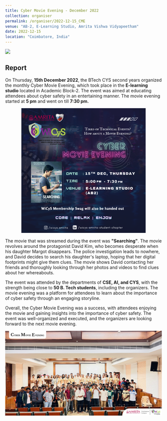 ```yaml
---
title: Cyber Movie Evening - December 2022
collection: organiser
permalink: /organiser/2022-12-15_CME
venue: "AB-2, E-Learning Studio, Amrita Vishwa Vidyapeetham"
date: 2022-12-15
location: "Coimbatore, India"
---
```


![](https://img.shields.io/badge/-Events-blue) 

## Report

On Thursday, <b>15th December 2022</b>, the BTech CYS second years organized the monthly Cyber Movie Evening, which took place in the <b>E-learning studio</b> located in Academic Block-2. The event was aimed at educating attendees about cyber safety in an entertaining manner. The movie evening started at <b>5 pm</b> and went on till <b>7:30 pm.</b>

<p align = "center">  
<img src ="../images/CME_DEC_2022.png" width=400>
</p>

<p>
The movie that was streamed during the event was <b>"Searching"</b>. The movie revolves around the protagonist David Kim, who becomes desperate when his daughter Margot disappears. The police investigation leads to nowhere, and David decides to search his daughter's laptop, hoping that her digital footprints might give them clues. The movie shows David contacting her friends and thoroughly looking through her photos and videos to find clues about her whereabouts.

The event was attended by the departments of <b>CSE, AI, and CYS</b>, with the strength being close to <b>50 B. Tech students</b>, including the organizers. The movie evening was a platform for attendees to learn about the importance of cyber safety through an engaging storyline.

Overall, the Cyber Movie Evening was a success, with attendees enjoying the movie and gaining insights into the importance of cyber safety. The event was well-organized and executed, and the organizers are looking forward to the next movie evening.
<p>

<p align = "center">  
<img src ="../images/Events/CME_DEC_2022_GP.jpeg" width=900>
</p>
